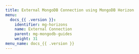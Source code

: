 ```yaml
---
title: External MongoDB Connection using MongoDB Horizon
menu:
  docs_{{ .version }}:
    identifier: mg-horizons
    name: External Connection
    parent: mg-mongodb-guides
    weight: 31
menu_name: docs_{{ .version }}
---
```

